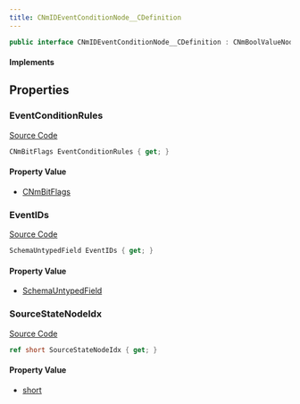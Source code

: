 ```yaml
---
title: CNmIDEventConditionNode__CDefinition
---
```


```csharp
public interface CNmIDEventConditionNode__CDefinition : CNmBoolValueNode__CDefinition, CNmValueNode__CDefinition, CNmGraphNode__CDefinition, ISchemaClass<CNmGraphNode__CDefinition>, ISchemaClass<CNmValueNode__CDefinition>, ISchemaClass<CNmBoolValueNode__CDefinition>, ISchemaClass<CNmIDEventConditionNode__CDefinition>, ISchemaField, ISchemaClass, INativeHandle
```

#### Implements

## Properties

### EventConditionRules

[Source Code](https://github.com/swiftly-solution/swiftlys2/blob/beta/managed/src/SwiftlyS2.Generated/Schemas/Interfaces/CNmIDEventConditionNode__CDefinition.cs#L18)

```csharp
CNmBitFlags EventConditionRules { get; }
```

#### Property Value

- [CNmBitFlags](/docs/api/shared/schemadefinitions/cnmbitflags)

### EventIDs

[Source Code](https://github.com/swiftly-solution/swiftlys2/blob/beta/managed/src/SwiftlyS2.Generated/Schemas/Interfaces/CNmIDEventConditionNode__CDefinition.cs#L21)

```csharp
SchemaUntypedField EventIDs { get; }
```

#### Property Value

- [SchemaUntypedField](/docs/api/shared/schemas/schemauntypedfield)

### SourceStateNodeIdx

[Source Code](https://github.com/swiftly-solution/swiftlys2/blob/beta/managed/src/SwiftlyS2.Generated/Schemas/Interfaces/CNmIDEventConditionNode__CDefinition.cs#L16)

```csharp
ref short SourceStateNodeIdx { get; }
```

#### Property Value

- [short](https://learn.microsoft.com/dotnet/api/system.int16)

